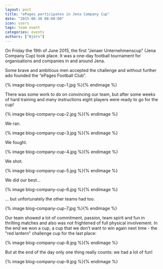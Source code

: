 ```yaml
---
layout: post
title: "ePages participates in Jena Company Cup"
date: "2015-06-30 08:00:00"
icon: users
tags: team event
categories: events
authors: ["Björn"]
---
```

On Friday the 19th of June 2015, the first “Jenaer Unternehmenscup” (Jena Company Cup) took place.
It was a one-day football tournament for organisations and companies in and around Jena.

Some brave and ambitious men accepted the challenge and without further ado founded the “ePages Football Club”.

{% image blog-company-cup-1.jpg %}{% endimage %}

There was some work to do on convincing our team, but after some weeks of hard training and many instructions eight players were ready to go for the cup!

{% image blog-company-cup-2.jpg %}{% endimage %}

We ran.

{% image blog-company-cup-3.jpg %}{% endimage %}

We fought.

{% image blog-company-cup-4.jpg %}{% endimage %}

We shot.

{% image blog-company-cup-5.jpg %}{% endimage %}

We did our best...

{% image blog-company-cup-6.jpg %}{% endimage %}

... but unfortunately the other teams had too.

{% image blog-company-cup-7.jpg %}{% endimage %}

Our team showed a lot of commitment, passion, team spirit and fun in thrilling matches and also was not frightened of full physical involvement. In the end we won a cup, a cup that we don’t want to win again next time - the "red lantern" challenge cup for the last place:

{% image blog-company-cup-8.jpg %}{% endimage %}

But at the end of the day only one thing really counts: we had a lot of fun!

{% image blog-company-cup-9.jpg %}{% endimage %}
